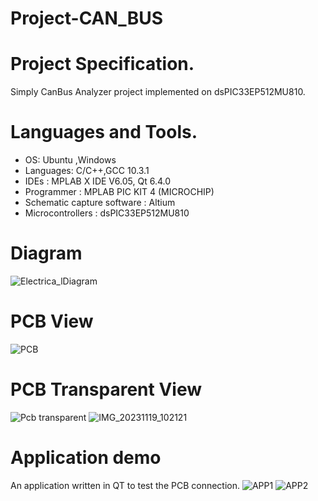 # Project-CAN_BUS

# Project Specification.
Simply CanBus Analyzer project implemented on dsPIC33EP512MU810.
# Languages and Tools.
- OS: Ubuntu ,Windows
- Languages: C/C++,GCC 10.3.1
- IDEs : MPLAB X IDE V6.05, Qt 6.4.0 
- Programmer : MPLAB PIC KIT 4 (MICROCHIP)
- Schematic capture software : Altium 
- Microcontrollers : dsPIC33EP512MU810
# Diagram 
![Electrica_lDiagram](https://github.com/MarekKud/Project-CAN_BUS/assets/92340461/0df6979c-bc7f-40c4-b7a9-f8406515558a)
# PCB View

![PCB](https://github.com/MarekKud/Project-CAN_BUS/assets/92340461/0ccd3dfa-dde2-41c5-9a41-6b1dda45cf2b)

# PCB Transparent View
![Pcb transparent](https://github.com/MarekKud/Project-CAN_BUS/assets/92340461/d2b53019-40ca-4bb1-8c3b-d5f20444ea58)
![IMG_20231119_102121](https://github.com/MarekKud/Project-CAN_BUS/assets/92340461/415ec4d9-39f9-40f5-974c-eb3fdcd5a6bd)



# Application demo
An application written in QT to test the PCB connection.
![APP1](https://github.com/MarekKud/Project-CAN_BUS/assets/92340461/f9fae02c-7b63-4868-9a6a-7328116af3ee)
![APP2](https://github.com/MarekKud/Project-CAN_BUS/assets/92340461/da29a664-c4d0-4d71-b54a-46db173bbbc6)
